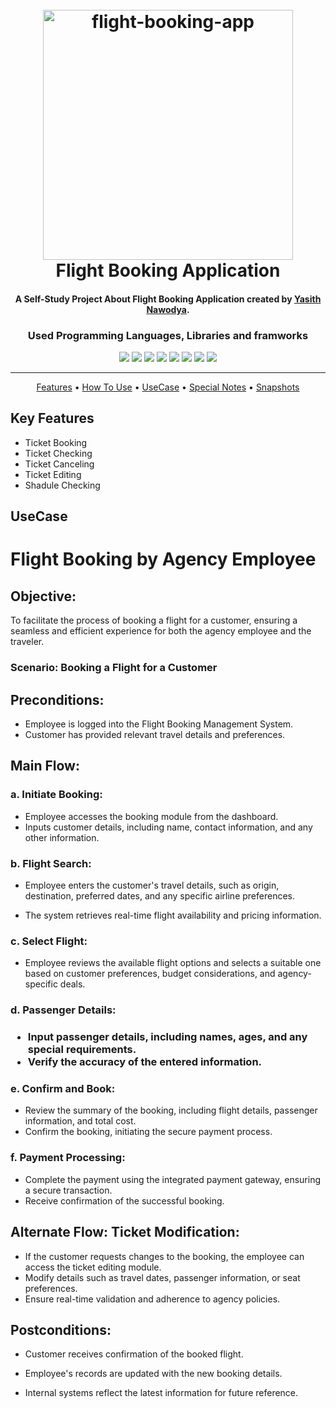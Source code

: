 
<h1 align="center">
  <br>
  <a href="http://"><img src="https://github.com/Yasith8/flight-ticket-booking-application/assets/90121062/9ece8417-62c3-4980-aa97-ba3551fb001e" alt="flight-booking-app" width="400" height="`180"></a>
  <br>
  Flight Booking Application
  <br>
</h1>

<h4 align="center">A Self-Study Project About Flight Booking Application created by <a href="https://github.com/Yasith8" target="_blank">Yasith Nawodya</a>.</h4>
<h3 align="center">Used Programming Languages, Libraries and framworks</h3>
<p align="center">
  <span><img src="https://img.shields.io/badge/Javascript-white?logo=javascript"></span>
    <span><img src="https://img.shields.io/badge/HTML-white?logo=html5"></span>
    <span><img src="https://img.shields.io/badge/CSS-black?logo=css3"></span>
  <span><img src="https://img.shields.io/badge/Bootstrap-pink?logo=bootstrap"></span>
   <span><img src="https://img.shields.io/badge/React-black?logo=react"></span>
<span><img src="https://img.shields.io/badge/NodeJS-Yellow?logo=node.js"></span>
    <span><img src="https://img.shields.io/badge/Express-black?logo=express"></span>
    <span><img src="https://img.shields.io/badge/MongoDB-white?logo=mongodb"></span>
</p>
<hr/>
<p align="center">
  <a href="#features">Features</a> •
  <a href="#how-to-use">How To Use</a> •
  <a href="#usecase">UseCase</a> •
  <a href="#note">Special Notes</a> •
  <a href="#snap">Snapshots</a> 
</p>


## Key Features

* Ticket Booking
* Ticket Checking
* Ticket Canceling
* Ticket Editing
* Shadule Checking


## UseCase

<h1> Flight Booking by Agency Employee</h1>

<h2>Objective:</h2>
<p>To facilitate the process of booking a flight for a customer, ensuring a seamless and efficient experience for both the agency employee and the traveler.</p>

<h3>Scenario: Booking a Flight for a Customer<h3>

<h2>Preconditions:</h2>

<ul>
  
  <li>
Employee is logged into the Flight Booking Management System.
  </li>
  <li>
Customer has provided relevant travel details and preferences.
  </li>
</ul>

<h2>Main Flow:</h2>

<h3>a. Initiate Booking:</h3>

<ul>
 <li>
  Employee accesses the booking module from the dashboard.
   
 </li>
 <li>
  Inputs customer details, including name, contact information, and any other information.
   
 </li>
  
</ul>
  
<h3>b. Flight Search:</h3>

<ul>
  <li>
    
Employee enters the customer's travel details, such as origin, destination, preferred dates, and any specific airline preferences.
  </li>
  <li>
The system retrieves real-time flight availability and pricing information.
  </li>
</ul>

<h3>c. Select Flight:</h3>

<ul>
 <li>
Employee reviews the available flight options and selects a suitable one based on customer preferences, budget considerations, and agency-specific deals.
   
 </li>
  
</ul>

<h3>d. Passenger Details:<h3>
<ul>
<li>Input passenger details, including names, ages, and any special requirements.</li>
<li>Verify the accuracy of the entered information.</li>
</ul>

<h3>e. Confirm and Book:</h3>

<ul>
<li>
Review the summary of the booking, including flight details, passenger information, and total cost.
  
</li>
  
<li>
Confirm the booking, initiating the secure payment process.
</li>
</ul>
<h3>f. Payment Processing:</h3>

<ul>
<li>
Complete the payment using the integrated payment gateway, ensuring a secure transaction.
  
</li>
<li>
Receive confirmation of the successful booking.
  
</li>
  
</ul>

<h2>Alternate Flow: Ticket Modification:</h2>
<ul>
<li>
If the customer requests changes to the booking, the employee can access the ticket editing module.
  
</li>
<li>
Modify details such as travel dates, passenger information, or seat preferences.
  
</li>
<li>
Ensure real-time validation and adherence to agency policies.
  
</li>
  
</ul>

<h2>Postconditions:</h2>
<ul>
  <li>
    
Customer receives confirmation of the booked flight.
  </li>
  <li>
    
Employee's records are updated with the new booking details.
  </li>
  <li>
    
Internal systems reflect the latest information for future reference.
  </li>

</ul>
